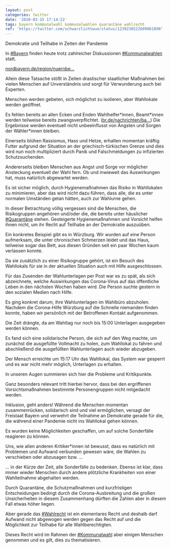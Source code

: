 ```yaml
---
layout: post
categories: twitter
date: '2020-03-15 17:14:22'
tags: bayern kommunalwahl kommunalwahlen quarantäne wahlrecht
ref: 'https://twitter.com/schwarzlichtwue/status/1239238522609061890'
---
```

Demokratie und Teilhabe in Zeiten der Pandemie



In [#Bayern](/t/bayern) finden heute trotz zahlreicher Diskussionen [#Kommunalwahlen](/t/kommunalwahlen) statt.

[nordbayern.de/region/nuernbe…](https://www.nordbayern.de/region/nuernberg/wahl-absage-wegen-corona-nicht-ausgeschlossen-1.9919959)

Allein diese Tatsache stößt in Zeiten drastischer staatlicher Maßnahmen bei vielen Menschen auf Unverständnis und sorgt für Verwunderung auch bei Experten.



Menschen werden gebeten, sich möglichst zu isolieren, aber Wahllokale werden geöffnet.

Es fehlen bereits an allen Ecken und Enden Wahlhelfer\*innen, Beamt\*innen werden teilweise bereits zwangsverpflichtet. ([br.de/nachrichten/ba…](https://www.br.de/nachrichten/bayern/kommunalwahl-muenchen-lehrer-als-wahlhelfer-zwangsverpflichtet,RtF6pR3)) Die Ergebnisse werden eventuell nicht unbeeinflusst von Ängsten und Sorgen der Wähler\*innen bleiben.

Einerseits blühen Rassismus, Hass und Hetze, erhalten momentan kräftig Futter aufgrund der Situation an der griechisch-türkischen Grenze und dies wird nun noch multipliziert durch Panik und Falschmeldungen zu infizierten Schutzsuchenden.

Andererseits bleiben Menschen aus Angst und Sorge vor möglicher Ansteckung eventuell der Wahl fern. Ob und inwieweit das Auswirkungen hat, muss natürlich abgewartet werden.

Es ist sicher möglich, durch Hygienemaßnahmen das Risiko in Wahllokalen zu minimieren, aber das wird nicht dazu führen, dass alle, die es unter normalen Umständen getan hätten, auch zur Wahlurne gehen.

In dieser Betrachtung völlig vergessen sind die Menschen, die Risikogruppen angehören und/oder die, die bereits unter häuslicher [#Quarantäne](/t/quarantäne) stehen. Gesteigerte Hygienemaßnahmen und Vorsicht helfen ihnen nicht, um ihr Recht auf Teilhabe an der Demokratie auszuüben.

Ein konkretes Beispiel gibt es in Würzburg. Wir wurden auf eine Person aufmerksam, die unter chronischen Schmerzen leidet und das Haus, teilweise sogar das Bett, aus diesen Gründen seit ein paar Wochen kaum verlassen konnte.

Da sie zusätzlich zu einer Risikogruppe gehört, ist ein Besuch des Wahllokals für sie in der aktuellen Situation auch mit Hilfe ausgeschlossen.

Für das Zusenden der Wahlunterlagen per Post war es zu spät, als sich abzeichnete, welche Auswirkungen das Corona-Virus auf das öffentliche Leben in den nächsten Wochen haben wird. Die Person suchte gestern in den sozialen Medien nach Hilfe.

Es ging konkret darum, ihre Wahlunterlagen im Wahlbüro abzuholen. Nachdem die Corona-Hilfe Würzburg auf die Schnelle niemanden finden konnte, haben wir persönlich mit der Betroffenen Kontakt aufgenommen.

Die Zeit drängte, da am Wahltag nur noch bis 15:00 Unterlagen ausgegeben werden können.

Es fand sich eine solidarische Person, die sich auf den Weg machte, um zunächst die ausgefüllte Vollmacht zu holen, zum Wahllokal zu fahren und abschließend die ausgefüllten Wahlunterlagen auch wieder abzugeben.

Der Mensch erreichte um 15:17 Uhr das Wahllokal, das System war gesperrt und es war nicht mehr möglich, Unterlagen zu erhalten.



In unseren Augen summieren sich hier die Probleme und Kritikpunkte.

Ganz besonders relevant tritt hierbei hervor, dass bei den ergriffenen Vorsichtsmaßnahmen bestimmte Personengruppen nicht mitgedacht werden.

Inklusion, geht anders! Während die Menschen momentan zusammenrücken, solidarisch sind und viel ermöglichen, versagt der Freistaat Bayern und verwehrt die Teilnahme an Demokratie gerade für die, die während einer Pandemie nicht ins Wahllokal gehen können.

Es wurden keine Möglichkeiten geschaffen, um auf solche Sonderfälle reagieren zu können.



Uns, wie allen anderen Kritiker\*innen ist bewusst, dass es natürlich mit Problemen und Aufwand verbunden gewesen wäre, die Wahlen zu verschieben oder abzusagen bzw. …

… in der Kürze der Zeit, alle Sonderfälle zu bedenken. Ebenso ist klar, dass immer wieder Menschen durch andere plötzliche Krankheiten von einer Wahlteilnahme abgehalten werden.

Durch Quarantäne, die Schutzmaßnahmen und kurzfristigen Entscheidungen bedingt durch die Corona-Ausbreitung und die großen Unsicherheiten in diesem Zusammenhang dürften die Zahlen aber in diesem Fall etwas höher liegen.

Aber gerade das [#Wahlrecht](/t/wahlrecht) ist ein elementares Recht und deshalb darf Aufwand nicht abgewogen werden gegen das Recht auf und die Möglichkeit zur Teilhabe für alle Wahlberechtigten.

Dieses Recht wird im Rahmen der [#Kommunalwahl](/t/kommunalwahl) aber einigen Menschen genommen und es gilt, dies zu thematisieren.